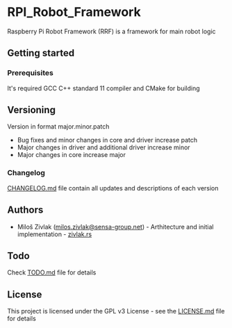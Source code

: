 # RPI_Robot_Framework
Raspberry Pi Robot Framework (RRF) is a framework for main robot logic

## Getting started

### Prerequisites
It's required GCC C++ standard 11 compiler  and CMake for building

## Versioning
Version in format major.minor.patch
- Bug fixes and minor changes in core and driver increase patch
- Major changes in driver and additional driver increase minor
- Major changes in core increase major

### Changelog
[CHANGELOG.md](https://github.com/Elektropioneer/RPI_Robot_Framework/blob/master/CHANGELOG.md) file contain all updates and descriptions of each version

## Authors
- Miloš Zivlak (milos.zivlak@sensa-group.net) - Arthitecture and initial implementation - [zivlak.rs](http://zivlak.rs)

## Todo
Check [TODO.md](https://github.com/Elektropioneer/blob/master/RPI_Robot_Framework/TODO.md) file for details

## License
This project is licensed under the GPL v3 License - see the [LICENSE.md](https://github.com/Elektropioneer/blob/master/RPI_Robot_Framework/LICENSE.md) file for details

